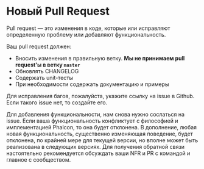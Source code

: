 # Новый Pull Request

Pull request — это изменения в коде, которые или исправляют определенную проблему или добавляют функциональность.

Ваш pull request должен:
* Вносить изменения в правильную ветку. **Мы не принимаем pull request'ы в ветку `master`**
* Обновлять CHANGELOG
* Содержать unit-тесты
* При необходимости содержать документацию и примеры

Для исправления багов, пожалуйста, укажите ссылку на issue в Github. Если такого issue нет, то создайте его.

Для добавления функциональности, нам снова нужно сослаться на issue. Если ваша функциональность конфликтует с философией и имплементацией Phalcon, то она будет отклонена. В дополнение, любая новая функциональность, существенно изменяющая поведение, будет отклонена, по крайней мере для текущей версии, но вполне может быть реализована в следующих версиях. Для получения обратной связи настоятельно рекомендуется обсуждать ваши NFR и PR с командой и главное с сообществом.
